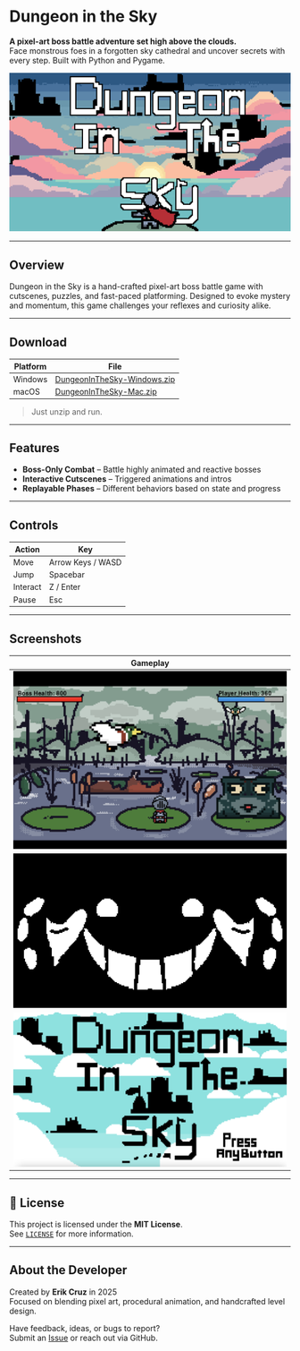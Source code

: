 # Dungeon in the Sky

**A pixel-art boss battle adventure set high above the clouds.**  
Face monstrous foes in a forgotten sky cathedral and uncover secrets with every step. Built with Python and Pygame.

![screenshot](assets/menu/screenshots/Profile.png)

---

## Overview

Dungeon in the Sky is a hand-crafted pixel-art boss battle game with cutscenes, puzzles, and fast-paced platforming. Designed to evoke mystery and momentum, this game challenges your reflexes and curiosity alike.

---

## Download

| Platform | File |
|----------|------|
| Windows | [DungeonInTheSky-Windows.zip](https://github.com/ecruzmango/Dungeons_in_the_Sky/releases/download/v1.0.1/Dungeon.in.the.Sky.Windows.zip) |
| macOS   | [DungeonInTheSky-Mac.zip](https://github.com/ecruzmango/Dungeons_in_the_Sky/releases/download/v1.0.0/Dungeon_in_the_sky_MacOS.zip) |

> Just unzip and run.
> 
---

## Features

- **Boss-Only Combat** – Battle highly animated and reactive bosses
- **Interactive Cutscenes** – Triggered animations and intros
- **Replayable Phases** – Different behaviors based on state and progress

---

## Controls

| Action       | Key             |
|--------------|-----------------|
| Move         | Arrow Keys / WASD |
| Jump         | Spacebar        |
| Interact     | Z / Enter       |
| Pause        | Esc             |

---


## Screenshots

| Gameplay |
|----------|
| ![](assets/menu/screenshots/screenshot1.png) | 
| ![](assets/menu/screenshots/Boss_intro.png)  |
| ![](assets/menu/screenshots/screenshot3.png) |
---

## 📄 License

This project is licensed under the **MIT License**.  
See [`LICENSE`](LICENSE.md) for more information.

---

## About the Developer

Created by **Erik Cruz** in 2025  
Focused on blending pixel art, procedural animation, and handcrafted level design.

Have feedback, ideas, or bugs to report?  
Submit an [Issue](https://github.com/yourusername/dungeon-in-the-sky/issues) or reach out via GitHub.

